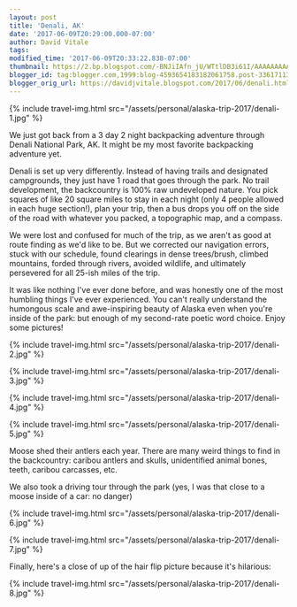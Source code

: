 ```yaml
---
layout: post
title: 'Denali, AK'
date: '2017-06-09T20:29:00.000-07:00'
author: David Vitale
tags: 
modified_time: '2017-06-09T20:33:22.838-07:00'
thumbnail: https://2.bp.blogspot.com/-BNJiIAfn_jU/WTtlDB3i61I/AAAAAAAAAuU/pE3mBmskWN82P8KjDgQw6GxG1ZWf0nTxQCLcB/s72-c/IMG_4930_800x533.JPG
blogger_id: tag:blogger.com,1999:blog-4593654183182061758.post-3361711344133445110
blogger_orig_url: https://davidjvitale.blogspot.com/2017/06/denali.html
---
```



{% include travel-img.html src="/assets/personal/alaska-trip-2017/denali-1.jpg" %}

We just got back from a 3 day 2 night backpacking adventure through Denali National Park, AK. It might be my most favorite backpacking adventure yet.

Denali is set up very differently. Instead of having trails and designated campgrounds, they just have 1 road that goes through the park. No trail development, the backcountry is 100% raw undeveloped nature. You pick squares of like 20 square miles to stay in each night (only 4 people allowed in each huge section!), plan your trip, then a bus drops you off on the side of the road with whatever you packed, a topographic map, and a compass.

We were lost and confused for much of the trip, as we aren't as good at route finding as we'd like to be. But we corrected our navigation errors, stuck with our schedule, found clearings in dense trees/brush, climbed mountains, forded through rivers, avoided wildlife, and  ultimately persevered for all 25-ish miles of the trip.

It was like nothing I've ever done before, and was honestly one of the most humbling things I've ever experienced. You can't really understand the humongous scale and awe-inspiring beauty of Alaska even when you're inside of the park: but enough of my second-rate poetic word choice. Enjoy some pictures! 

{% include travel-img.html src="/assets/personal/alaska-trip-2017/denali-2.jpg" %}


{% include travel-img.html src="/assets/personal/alaska-trip-2017/denali-3.jpg" %}


{% include travel-img.html src="/assets/personal/alaska-trip-2017/denali-4.jpg" %}


{% include travel-img.html src="/assets/personal/alaska-trip-2017/denali-5.jpg" %}

Moose shed their antlers each year. There are many weird things to find in the backcountry: caribou antlers and skulls, unidentified animal bones, teeth, caribou carcasses, etc.

We also took a driving tour through the park (yes, I was that close to a moose inside of a car: no danger)

{% include travel-img.html src="/assets/personal/alaska-trip-2017/denali-6.jpg" %}


{% include travel-img.html src="/assets/personal/alaska-trip-2017/denali-7.jpg" %}

Finally, here's a close of up of the hair flip picture because it's hilarious:

{% include travel-img.html src="/assets/personal/alaska-trip-2017/denali-8.jpg" %}

